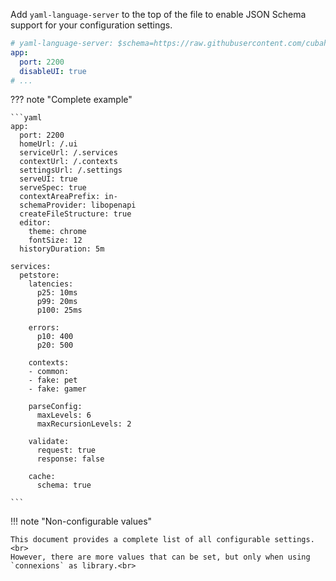 Add `yaml-language-server` to the top of the file to enable JSON Schema support for your configuration settings.
```yaml
# yaml-language-server: $schema=https://raw.githubusercontent.com/cubahno/connexions/refs/heads/master/resources/json-schema.json
app:
  port: 2200
  disableUI: true
# ...
```

??? note "Complete example"

    ```yaml
    app:
      port: 2200
      homeUrl: /.ui
      serviceUrl: /.services
      contextUrl: /.contexts
      settingsUrl: /.settings
      serveUI: true
      serveSpec: true
      contextAreaPrefix: in-
      schemaProvider: libopenapi
      createFileStructure: true
      editor:
        theme: chrome
        fontSize: 12
      historyDuration: 5m
    
    services:
      petstore:
        latencies:
          p25: 10ms
          p99: 20ms
          p100: 25ms

        errors:
          p10: 400
          p20: 500

        contexts:
        - common:
        - fake: pet
        - fake: gamer

        parseConfig:
          maxLevels: 6
          maxRecursionLevels: 2

        validate:
          request: true
          response: false

        cache:
          schema: true

    ```

!!! note "Non-configurable values"

    This document provides a complete list of all configurable settings.<br>
    However, there are more values that can be set, but only when using `connexions` as library.<br>

